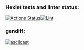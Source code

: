 ### Hexlet tests and linter status:
[![Actions Status](https://github.com/ovsy1/frontend-project-lvl2/workflows/hexlet-check/badge.svg)](https://github.com/ovsy1/frontend-project-lvl2/actions)[![Lint](https://github.com/ovsy1/frontend-project-lvl2/actions/workflows/lint.yml/badge.svg)](https://github.com/ovsy1/frontend-project-lvl2/actions/workflows/lint.yml) 

### gendiff:
[![asciicast](https://asciinema.org/a/461385.svg)](https://asciinema.org/a/461385)